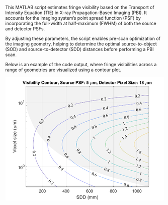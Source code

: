 This MATLAB script estimates fringe visibility based on the Transport of Intensity Equation (TIE) in X-ray Propagation-Based Imaging (PBI). It accounts for the imaging system’s point spread function (PSF) by incorporating the full-width at half-maximum (FWHM) of both the source and detector PSFs.

By adjusting these parameters, the script enables pre-scan optimization of the imaging geometry, helping to determine the optimal source-to-object (SOD) and source-to-detector (SDD) distances before performing a PBI scan.

Below is an example of the code output, where fringe visibilities across a range of geometries are visualized using a contour plot.

![Fringe visibility](images/fringe_visibility.png)
